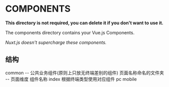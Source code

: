 # COMPONENTS

**This directory is not required, you can delete it if you don't want to use it.**

The components directory contains your Vue.js Components.

_Nuxt.js doesn't supercharge these components._


## 结构
common -- 公共业务组件(原则上只放无终端差别的组件)
页面名称命名的文件夹 -- 页面维度
    组件名称
        index  根据终端类型使用对应组件
        pc
        mobile

